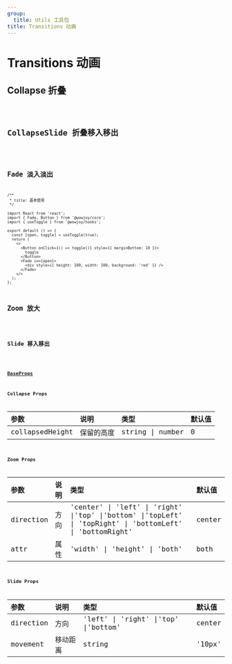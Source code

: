 ```yaml
---
group:
  title: Utils 工具包
title: Transitions 动画
---
```


# Transitions 动画

## Collapse 折叠

<code src="./transitions/CollapseDemo.tsx" />

## CollapseSlide 折叠移入移出

<code src="./transitions/CollapseSlideDemo.tsx" />

## Fade 淡入淡出

```tsx
/**
 * title: 基本使用
 */

import React from 'react';
import { Fade, Button } from '@wowjoy/core';
import { useToggle } from '@wowjoy/hooks';

export default () => {
  const [open, toggle] = useToggle(true);
  return (
    <>
      <Button onClick={() => toggle()} style={{ marginBottom: 10 }}>
        toggle
      </Button>
      <Fade in={open}>
        <div style={{ height: 100, width: 100, background: 'red' }} />
      </Fade>
    </>
  );
};
```

## Zoom 放大

<code src="./transitions/ZoomDemo.tsx" />

## Slide 移入移出

<code src="./transitions/SlideDemo.tsx" />

## [BaseProps](https://reactcommunity.org/react-transition-group/transition)

## Collapse Props

| 参数            | 说明       | 类型             | 默认值 |
| :-------------- | :--------- | :--------------- | :----- |
| collapsedHeight | 保留的高度 | string \| number | 0      |

## Zoom Props

| 参数 | 说明 | 类型 | 默认值 |
| :-- | :-- | :-- | :-- |
| direction | 方向 | 'center' \| 'left' \| 'right' \|'top' \|'bottom' \|'topLeft' \| 'topRight' \| 'bottomLeft' \| 'bottomRight' | center |
| attr | 属性 | 'width' \| 'height' \| 'both' | both |

## Slide Props

| 参数      | 说明     | 类型                                 | 默认值 |
| :-------- | :------- | :----------------------------------- | :----- |
| direction | 方向     | 'left' \| 'right' \|'top' \|'bottom' | center |
| movement  | 移动距离 | string                               | '10px' |
